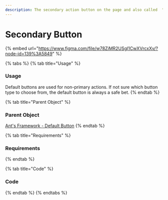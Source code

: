 ```yaml
---
description: The secondary action button on the page and also called  "Ghost" Button
---
```


# Secondary Button

{% embed url="https://www.figma.com/file/w78ZiMR2USgl1CwXVrcxXv/?node-id=139%3A5849" %}

{% tabs %}
{% tab title="Usage" %}
### Usage

Default buttons are used for non-primary actions. If not sure which button type to choose from, the default button is always a safe bet.
{% endtab %}

{% tab title="Parent Object" %}
### Parent Object

[Ant's Framework - Default Button](https://ant.design/components/button/)
{% endtab %}

{% tab title="Requirements" %}
### Requirements
{% endtab %}

{% tab title="Code" %}
### Code
{% endtab %}
{% endtabs %}

